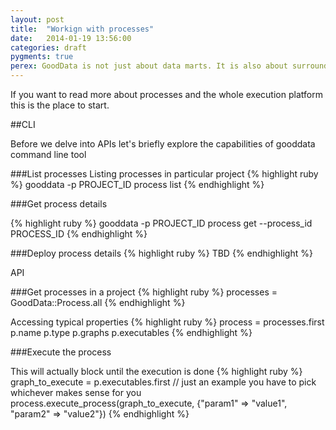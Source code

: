 ```yaml
---
layout: post
title:  "Workign with processes"
date:   2014-01-19 13:56:00
categories: draft
pygments: true
perex: GoodData is not just about data marts. It is also about surrounding ETL platform. You can deploy processes schedule then and execute them. Where is the fun if you couldn't do it over API
---
```


If you want to read more about processes and the whole execution platform this is the place to start. 

##CLI

Before we delve into APIs let's briefly explore the capabilities of gooddata command line tool

###List processes
Listing processes in particular project
{% highlight ruby %}
  gooddata -p PROJECT_ID process list
{% endhighlight %}

###Get process details

{% highlight ruby %}
  gooddata -p PROJECT_ID  process get --process_id PROCESS_ID
{% endhighlight %}

###Deploy process details
{% highlight ruby %}
  TBD
{% endhighlight %}

API

###Get processes in a project
{% highlight ruby %}
  processes = GoodData::Process.all
{% endhighlight %}

Accessing typical properties
{% highlight ruby %}
  process = processes.first
  p.name
  p.type
  p.graphs
  p.executables
{% endhighlight %}

###Execute the process

This will actually block until the execution is done
{% highlight ruby %}
  graph_to_execute = p.executables.first // just an example you have to pick whichever makes sense for you
  process.execute_process(graph_to_execute, {"param1" => "value1", "param2" => "value2"})
{% endhighlight %}



